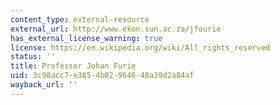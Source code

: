 ```yaml
---
content_type: external-resource
external_url: http://www.ekon.sun.ac.za/jfourie
has_external_license_warning: true
license: https://en.wikipedia.org/wiki/All_rights_reserved
status: ''
title: Professor Johan Furie
uid: 3c98acc7-e385-4b02-9646-48a39d2a84af
wayback_url: ''
---
```

